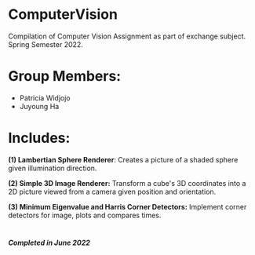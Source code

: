 # ComputerVision
Compilation of Computer Vision Assignment as part of exchange subject. 
Spring Semester 2022.

# Group Members:
- Patricia Widjojo
- Juyoung Ha

# Includes:

**(1) Lambertian Sphere Renderer**: Creates a picture of a shaded sphere given illumination direction.

**(2) Simple 3D Image Renderer:** Transform a cube's 3D coordinates into a 2D picture viewed from a camera given position and orientation.

**(3) Minimum Eigenvalue and Harris Corner Detectors:** Implement corner detectors for image, plots and compares times.

#
***Completed in June 2022***
